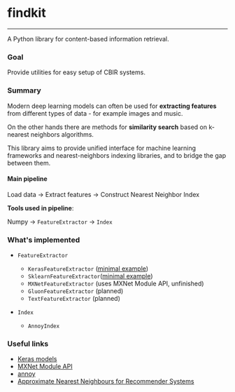 # findkit

----

A Python library for content-based information retrieval.

### Goal

Provide utilities for easy setup of CBIR systems.

### Summary

Modern deep learning models can often be used for **extracting features** from different types of data - for example images and music.

On the other hands there are methods for **similarity search** based on k-nearest neighbors algorithms.

This library aims to provide unified interface for machine learning frameworks and nearest-neighbors indexing libraries, and to bridge the gap between them.

#### Main pipeline

Load data -> Extract features -> Construct Nearest Neighbor Index

**Tools used in pipeline**:

Numpy -> `FeatureExtractor` -> `Index`

### What's implemented

- `FeatureExtractor`
    - `KerasFeatureExtractor` ([minimal example](https://github.com/lambdaofgod/findkit/blob/master/examples/keras%20extractor%20%26%20annoy%20index.ipynb))
    - `SklearnFeatureExtractor`([minimal example](https://github.com/lambdaofgod/findkit/blob/master/examples/sklearn%20extractor%20%26%20annoy%20index.ipynb))
    - `MXNetFeatureExtractor` (uses MXNet Module API, unfinished)
    - `GluonFeatureExtractor` (planned)
    - `TextFeatureExtractor` (planned)
    
- `Index`
    - `AnnoyIndex`
    
    
### Useful links

* [Keras models](https://keras.io/applications/)
* [MXNet Module API](https://mxnet.apache.org/api/python/module/module.html)
* [annoy](https://github.com/spotify/annoy)
* [Approximate Nearest Neighbours for Recommender Systems](https://www.benfrederickson.com/approximate-nearest-neighbours-for-recommender-systems/)